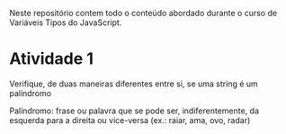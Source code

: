 Neste repositório contem todo o conteúdo abordado durante o curso de Variáveis Tipos do JavaScript.

# Atividade 1
Verifique, de duas maneiras diferentes entre si, se uma string é um palíndromo

Palíndromo: frase ou palavra que se pode ser, indiferentemente, da esquerda para a direita ou vice-versa (ex.: raiar, ama, ovo, radar)


